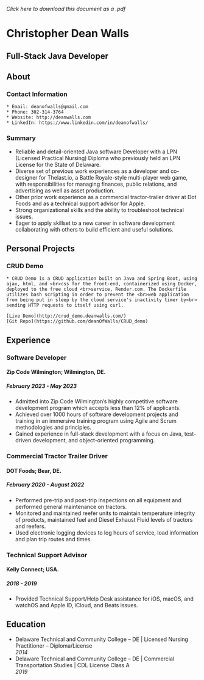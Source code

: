  *Click here to download this document as a .pdf*

# Christopher Dean Walls

## Full-Stack Java Developer

## About

### Contact Information

    * Email: deanofwalls@gmail.com
    * Phone: 302-314-3764
    * Website: http://deanwalls.com
    * LinkedIn: https://www.linkedin.com/in/deanofwalls/

### Summary

* Reliable and detail-oriented Java software Developer with a LPN (Licensed Practical Nursing) Diploma who previously held an LPN License for the State of Delaware. 
* Diverse set of previous work experiences as a developer and co-designer for Thelast.io, a Battle Royale-style multi-player web game, with responsibilities for managing finances, public relations, and advertising as well as asset production. 
* Other prior work experience as a commercial tractor-trailer driver at Dot Foods and as a technical support advisor for Apple. 
* Strong organizational skills and the ability to troubleshoot technical issues. 
* Eager to apply skillset to a new career in software development collaborating with others to build efficient and useful solutions.

## Personal Projects

### CRUD Demo
    * CRUD Demo is a CRUD application built on Java and Spring Boot, using ajax, html, and <br>css for the front-end, containerized using Docker, deployed to the free cloud <br>service, Render.com. The Dockerfile utilizes bash scripting in order to prevent the <br>web application from being put in sleep by the cloud service's inactivity timer by<br> sending HTTP requests to itself using curl. 

    [Live Demo](http://crud_demo.deanwalls.com/)
    [Git Repo](https://github.com/deanOfWalls/CRUD_demo)

## Experience

### Software Developer

#### Zip Code Wilmington; Wilmington, DE.

##### February 2023 - May 2023

* Admitted into Zip Code Wilmington’s highly competitive software development program which accepts less than 12% of applicants.
* Achieved over 1000 hours of software development projects and training in an immersive training program using Agile and Scrum methodologies and principles.
* Gained experience in full-stack development with a focus on Java, test-driven development, and object-oriented programming.

### Commercial Tractor Trailer Driver

#### DOT Foods; Bear, DE.

##### February 2020 - August 2022

* Performed pre-trip and post-trip inspections on all equipment and performed general maintenance on tractors.
* Monitored and maintained reefer units to maintain temperature integrity of products, maintained fuel and Diesel Exhaust Fluid levels of tractors and reefers.
* Used electronic logging devices to log hours of service, load information and plan trip routes and times.

### Technical Support Advisor

#### Kelly Connect; USA.

##### 2018 - 2019

* Provided Technical Support/Help Desk assistance for iOS, macOS, and watchOS and Apple ID, iCloud, and Beats issues.


## Education

* Delaware Technical and Community College – DE | Licensed Nursing Practitioner – Diploma/License <br> *2014*
* Delaware Technical and Community College – DE | Commercial Transportation Studies | CDL License Class A <br> *2019*





